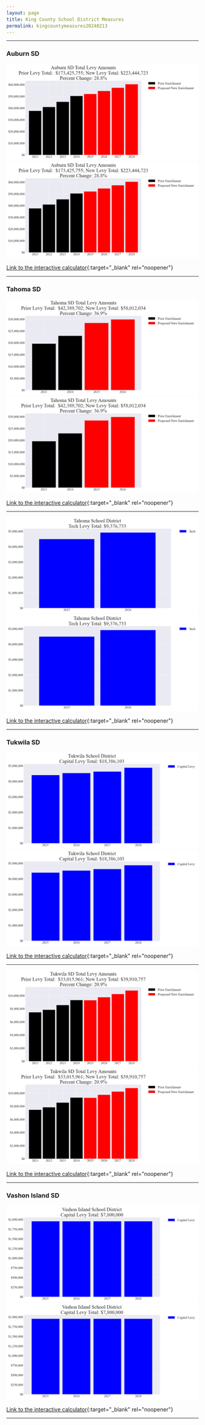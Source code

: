 ```yaml
---
layout: page
title: King County School District Measures
permalink: kingcountymeasures20240213
---
```


___

### Auburn SD

![Auburn SD enrichment levy totals chart](pagesManual/LeviesReport/20240213/AuburnEnrichment.png "Auburn SD enrichment levy totals chart")
![Auburn SD enrichment levy example parcel chart](pagesManual/LeviesReport/20240213/AuburnEnrichment.png "Auburn SD enrichment  example parcel chart")

[Link to the interactive calculator](calculator_auburn_enrichment_20240213_enhanced){:target="_blank" rel="noopener"}

___

### Tahoma SD

![Tahoma SD enrichment levy totals chart](pagesManual/LeviesReport/20240213/TahomaEnrichment.png "Tahoma SD enrichment levy totals chart")
![Tahoma SD enrichment levy example parcel chart](pagesManual/LeviesReport/20240213/TahomaEnrichment.png "Tahoma SD enrichment  example parcel chart")

[Link to the interactive calculator](calculator_tahoma_enrichment_20240213_enhanced){:target="_blank" rel="noopener"}

___


![Tahoma SD tech levy totals chart](pagesManual/LeviesReport/20240213/TahomaTech.png "Tahoma SD tech levy totals chart")
![Tahoma SD tech levy example parcel chart](pagesManual/LeviesReport/20240213/TahomaTech.png "Tahoma SD tech  example parcel chart")

[Link to the interactive calculator](calculator_tahoma_tech_20240213_enhanced){:target="_blank" rel="noopener"}

___

### Tukwila SD

![Tukwila SD capital levy totals chart](pagesManual/LeviesReport/20240213/TukwilaCapital.png "Tukwila SD capital levy totals chart")
![Tukwila SD capital levy example parcel chart](pagesManual/LeviesReport/20240213/TukwilaCapital.png "Tukwila SD capital  example parcel chart")

[Link to the interactive calculator](calculator_tukwila_capital_20240213_enhanced){:target="_blank" rel="noopener"}

___


![Tukwila SD enrichment levy totals chart](pagesManual/LeviesReport/20240213/TukwilaEnrichment.png "Tukwila SD enrichment levy totals chart")
![Tukwila SD enrichment levy example parcel chart](pagesManual/LeviesReport/20240213/TukwilaEnrichment.png "Tukwila SD enrichment  example parcel chart")

[Link to the interactive calculator](calculator_tukwila_enrichment_20240213_enhanced){:target="_blank" rel="noopener"}

___

### Vashon Island SD

![Vashon Island SD capital levy totals chart](pagesManual/LeviesReport/20240213/VashonIslandCapital.png "Vashon Island SD capital levy totals chart")
![Vashon Island SD capital levy example parcel chart](pagesManual/LeviesReport/20240213/VashonIslandCapital.png "Vashon Island SD capital  example parcel chart")

[Link to the interactive calculator](calculator_vashon_island_capital_20240213_enhanced){:target="_blank" rel="noopener"}

___

